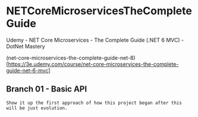 # NETCoreMicroservicesTheCompleteGuide
Udemy - NET Core Microservices - The Complete Guide (.NET 6 MVC) - DotNet Mastery

(net-core-microservices-the-complete-guide-net-8)[https://3e.udemy.com/course/net-core-microservices-the-complete-guide-net-6-mvc]

## Branch 01 - Basic API
    Show it up the first approach of how this project began after this will be just evolution.
